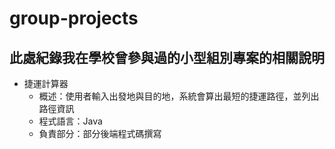 # group-projects
## 此處紀錄我在學校曾參與過的小型組別專案的相關說明
* 捷運計算器
  * 概述：使用者輸入出發地與目的地，系統會算出最短的捷運路徑，並列出路徑資訊
  * 程式語言：Java
  * 負責部分：部分後端程式碼撰寫

